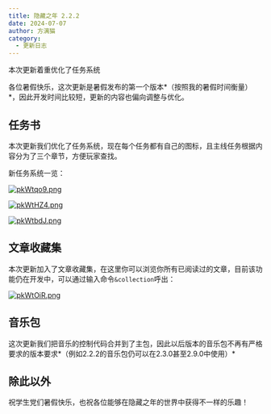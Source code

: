 ```yaml
---
title: 隐藏之年 2.2.2
date: 2024-07-07
author: 方漓猫
category:
  - 更新日志
---
```


本次更新着重优化了任务系统

<!-- more -->

各位暑假快乐，这次更新是暑假发布的第一个版本*（按照我的暑假时间衡量）*，因此开发时间比较短，更新的内容也偏向调整与优化。

## 任务书
本次更新我们优化了任务系统，现在每个任务都有自己的图标，且主线任务根据内容分为了三个章节，方便玩家查找。

新任务系统一览：

[![pkWtqo9.png](https://s21.ax1x.com/2024/07/07/pkWtqo9.png)](https://imgse.com/i/pkWtqo9)

[![pkWtHZ4.png](https://s21.ax1x.com/2024/07/07/pkWtHZ4.png)](https://imgse.com/i/pkWtHZ4)

[![pkWtbdJ.png](https://s21.ax1x.com/2024/07/07/pkWtbdJ.png)](https://imgse.com/i/pkWtbdJ)

## 文章收藏集
本次更新加入了文章收藏集，在这里你可以浏览你所有已阅读过的文章，目前该功能仍在开发中，可以通过输入命令`&collection`呼出：

[![pkWtOiR.png](https://s21.ax1x.com/2024/07/07/pkWtOiR.png)](https://imgse.com/i/pkWtOiR)
  
## 音乐包
这次更新我们把音乐的控制代码合并到了主包，因此以后版本的音乐包不再有严格要求的版本要求*（例如2.2.2的音乐包仍可以在2.3.0甚至2.9.0中使用）*

## 除此以外
祝学生党们暑假快乐，也祝各位能够在隐藏之年的世界中获得不一样的乐趣！
